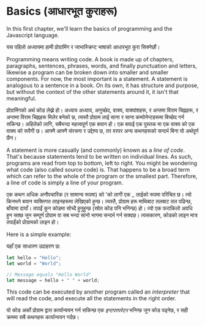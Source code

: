 # Basics (आधारभूत कुराहरू)

In this first chapter, we'll learn the basics of programming and the Javascript language.

यस पहिलो अध्यायमा हामी प्रोग्रामिंग र जाभास्क्रिप्ट भाषाको आधारभूत कुरा सिक्नेछौं।

Programming means writing code. A book is made up of chapters, paragraphs, sentences, phrases, words, and finally punctuation and letters, likewise a program can be broken down into smaller and smaller components. For now, the most important is a statement. A statement is analogous to a sentence in a book. On its own, it has structure and purpose, but without the context of the other statements around it, it isn't that meaningful.

प्रोग्रामिंगको अर्थ कोड लेख्ने हो। अध्याय अध्याय, अनुच्छेद, वाक्य, वाक्यांशहरू, र अन्तमा विराम चिह्नहरू, र अन्तमा विराम चिह्नहरू मिलेर बनेको छ, त्यस्तै प्रोग्राम लाई साना र साना कम्पोनेन्टहरूमा बिच्छेद गर्न सकिन्छ। अहिलेको लागि, सबैभन्दा महत्त्वपूर्ण एक बयान हो। एक बयाई एक पुस्तक मा एक वाक्य को एक वाक्य को रूपैगी छ। आफ्नै आफ्नै संरचना र उद्देश्य छ, तर वरपर अन्य कथनहरूको सन्दर्भ बिना यो अर्थपूर्ण छैन।

A statement is more casually (and commonly) known as a _line of code_. That's because statements tend to be written on individual lines. As such, programs are read from top to bottom, left to right. You might be wondering what code (also called source code) is. That happens to be a broad term which can refer to the whole of the program or the smallest part. Therefore, a line of code is simply a line of your program.

एक कथन अधिक अनौपचारिक (र सामान्य रूपमा) को 'को लागी एक \_ लाईको रूपमा परिचित छ। त्यो किनभने बयान व्यक्तिगत लाइनहरूमा लेखिएको हुन्छ। त्यस्तै, प्रोग्राम हरू माथिबाट तलबाट तल पढिन्छ, बाँयामा दायाँ। तपाईं कुन कोडमा सोच्दै हुनुहुन्छ (स्रोत कोड पनि भनिन्छ) हो। त्यो एक फराकिलो अवधि हुन सक्छ जुन सम्पूर्ण प्रोग्राम वा सब भन्दा सानो भागमा सन्दर्भ गर्न सक्दछ। त्यसकारण, कोडको लाइन मात्र तपाईंको प्रोग्रामको लाइन हो।

Here is a simple example:

यहाँ एक साधारण उदाहरण छ:

```javascript
let hello = "Hello";
let world = "World";

// Message equals "Hello World"
let message = hello + " " + world;
```

This code can be executed by another program called an _interpreter_ that will read the code, and execute all the statements in the right order.

यो कोड अर्को प्रोग्राम द्वारा कार्यान्वयन गर्न सकिन्छ एक _इन्टपरपरेटर_ भनिन्छ जुन कोड पढ्नेछ, र सही क्रममा सबै कथनहरू कार्यान्वयन गर्दछ।
